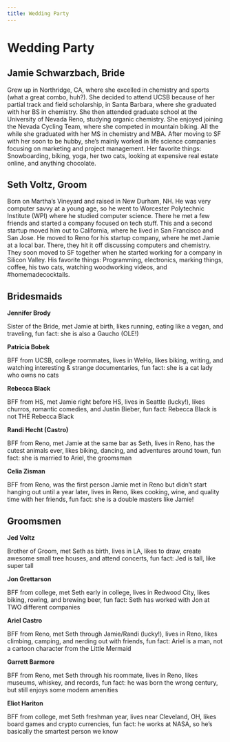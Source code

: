 ```yaml
---
title: Wedding Party
---
```


# Wedding Party

## Jamie Schwarzbach, Bride

Grew up in Northridge, CA, where she excelled in chemistry and sports (what a great combo, huh?). She decided to attend UCSB because of her partial track and field scholarship, in Santa Barbara, where she graduated with her BS in chemistry. She then attended graduate school at the University of Nevada Reno, studying organic chemistry. She enjoyed joining the Nevada Cycling Team, where she competed in mountain biking. All the while she graduated with her MS in chemistry and MBA. After moving to SF with her soon to be hubby, she’s mainly worked in life science companies focusing on marketing and project management. Her favorite things: Snowboarding, biking, yoga, her two cats, looking at expensive real estate online, and anything chocolate.

## Seth Voltz, Groom

Born on Martha’s Vineyard and raised in New Durham, NH. He was very computer savvy at a young age, so he went to Worcester Polytechnic Institute (WPI) where he studied computer science. There he met a few friends and started a company focused on tech stuff. This and a second startup moved him out to California, where he lived in San Francisco and San Jose. He moved to Reno for his startup company, where he met Jamie at a local bar. There, they hit it off discussing computers and chemistry. They soon moved to SF together when he started working for a company in Silicon Valley. His favorite things: Programming, electronics, marking things, coffee, his two cats, watching woodworking videos, and #homemadecocktails.

## Bridesmaids

**Jennifer Brody**

Sister of the Bride, met Jamie at birth, likes running, eating like a vegan, and traveling, fun fact: she is also a Gaucho (OLE!)

**Patricia Bobek**

BFF from UCSB, college roommates, lives in WeHo, likes biking, writing, and watching interesting & strange documentaries, fun fact: she is a cat lady who owns no cats

**Rebecca Black**

BFF from HS, met Jamie right before HS, lives in Seattle (lucky!), likes churros, romantic comedies, and Justin Bieber, fun fact: Rebecca Black is not THE Rebecca Black

**Randi Hecht (Castro)**

BFF from Reno, met Jamie at the same bar as Seth, lives in Reno, has the cutest animals ever, likes biking, dancing, and adventures around town, fun fact: she is married to Ariel, the groomsman

**Celia Zisman**

BFF from Reno, was the first person Jamie met in Reno but didn’t start hanging out until a year later, lives in Reno, likes cooking, wine, and quality time with her friends, fun fact: she is a double masters like Jamie!

## Groomsmen

**Jed Voltz**

Brother of Groom, met Seth as birth, lives in LA, likes to draw, create awesome small tree houses, and attend concerts, fun fact: Jed is tall, like super tall

**Jon Grettarson**

BFF from college, met Seth early in college, lives in Redwood City, likes biking, rowing, and brewing beer, fun fact: Seth has worked with Jon at TWO different companies

**Ariel Castro**

BFF from Reno, met Seth through Jamie/Randi (lucky!), lives in Reno, likes climbing, camping, and nerding out with friends, fun fact: Ariel is a man, not a cartoon character from the Little Mermaid

**Garrett Barmore**

BFF from Reno, met Seth through his roommate, lives in Reno, likes museums, whiskey, and records, fun fact: he was born the wrong century, but still enjoys some modern amenities

**Eliot Hariton**

BFF from college, met Seth freshman year, lives near Cleveland, OH, likes board games and crypto currencies, fun fact: he works at NASA, so he’s basically the smartest person we know
